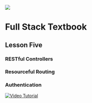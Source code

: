 ![](http://static1.squarespace.com/static/538f3fcde4b05c5fecc7a40e/t/538f48a4e4b00d94e8c253b3/1453396632576/?format=400w)
# Full Stack Textbook
## Lesson Five
### RESTful Controllers

### Resourceful Routing

### Authentication


[![Video Tutorial](http://img.youtube.com/vi/gI2_TRRb5CQ/0.jpg)](https://youtu.be/gI2_TRRb5CQ)
